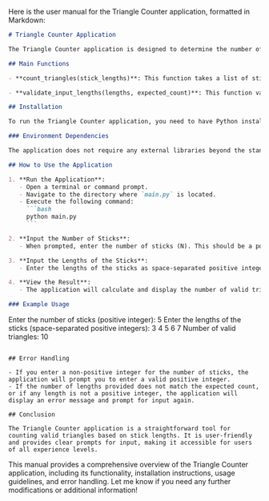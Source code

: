 Here is the user manual for the Triangle Counter application, formatted in Markdown:

```markdown
# Triangle Counter Application

The Triangle Counter application is designed to determine the number of valid triangles that can be formed using a given set of stick lengths. This application utilizes the triangle inequality theorem to validate the combinations of stick lengths.

## Main Functions

- **count_triangles(stick_lengths)**: This function takes a list of stick lengths and counts the number of valid triangles that can be formed. It checks all combinations of three distinct sticks and applies the triangle inequality conditions.

- **validate_input_lengths(lengths, expected_count)**: This function validates the user input to ensure that the correct number of positive integer stick lengths is provided.

## Installation

To run the Triangle Counter application, you need to have Python installed on your machine. You can download Python from [python.org](https://www.python.org/downloads/).

### Environment Dependencies

The application does not require any external libraries beyond the standard Python library. However, ensure you have Python 3.x installed.

## How to Use the Application

1. **Run the Application**:
   - Open a terminal or command prompt.
   - Navigate to the directory where `main.py` is located.
   - Execute the following command:
     ```bash
     python main.py
     ```

2. **Input the Number of Sticks**:
   - When prompted, enter the number of sticks (N). This should be a positive integer.

3. **Input the Lengths of the Sticks**:
   - Enter the lengths of the sticks as space-separated positive integers. Ensure that you provide exactly N lengths.

4. **View the Result**:
   - The application will calculate and display the number of valid triangles that can be formed with the provided stick lengths.

### Example Usage

```
Enter the number of sticks (positive integer): 5
Enter the lengths of the sticks (space-separated positive integers): 3 4 5 6 7
Number of valid triangles: 10
```

## Error Handling

- If you enter a non-positive integer for the number of sticks, the application will prompt you to enter a valid positive integer.
- If the number of lengths provided does not match the expected count, or if any length is not a positive integer, the application will display an error message and prompt for input again.

## Conclusion

The Triangle Counter application is a straightforward tool for counting valid triangles based on stick lengths. It is user-friendly and provides clear prompts for input, making it accessible for users of all experience levels.
```

This manual provides a comprehensive overview of the Triangle Counter application, including its functionality, installation instructions, usage guidelines, and error handling. Let me know if you need any further modifications or additional information!